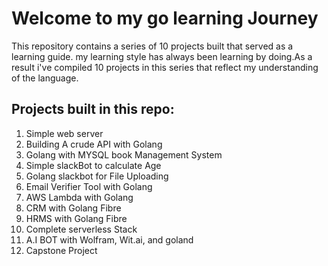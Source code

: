 # Welcome to my go learning Journey

This repository contains a series of 10 projects built that served as a learning guide.
my learning style has always been learning by doing.As a result i've compiled 10 projects in this series that reflect my understanding of the language.

## Projects built in this repo:
1. Simple web server
2. Building A crude API with Golang 
3. Golang with MYSQL book Management System 
4. Simple slackBot to calculate Age 
5. Golang slackbot for File Uploading 
6. Email Verifier Tool with Golang 
7. AWS Lambda with Golang 
8. CRM with Golang Fibre
9. HRMS with Golang Fibre
10. Complete serverless Stack 
11. A.I BOT with Wolfram, Wit.ai, and goland 
12. Capstone Project 
